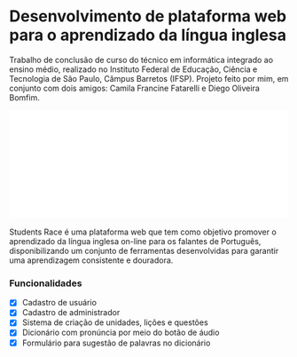 # Desenvolvimento de plataforma web para o aprendizado da língua inglesa

Trabalho de conclusão de curso do técnico em informática integrado ao ensino médio, realizado no Instituto Federal de Educação, Ciência e Tecnologia de São Paulo, Câmpus Barretos (IFSP). Projeto feito por mim, em conjunto com dois amigos: Camila Francine Fatarelli e Diego Oliveira Bomfim.

![Logo Students Race](students_race_website/painel_admin/css/img/logo.png)

Students Race é uma plataforma web que tem como objetivo promover o aprendizado da língua inglesa on-line para os falantes de Português, disponibilizando um conjunto de ferramentas desenvolvidas para garantir uma aprendizagem consistente e douradora.

### Funcionalidades

- [x] Cadastro de usuário
- [x] Cadastro de administrador
- [x] Sistema de criação de unidades, lições e questões
- [x] Dicionário com pronúncia por meio do botão de áudio
- [x] Formulário para sugestão de palavras no dicionário
